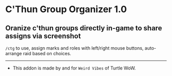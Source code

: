 C'Thun Group Organizer 1.0
===
Oranize c'thun groups directly in-game to share assigns via screenshot
---

`/ctg` to use, assign marks and roles with left/right mouse buttons, auto-arrange raid based on choices.


___


* This addon is made by and for `Weird Vibes` of Turtle WoW.  